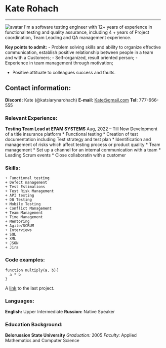 # Kate Rohach


**********************************
![avatar](https://ibb.co/KjGhJvw)
I'm a software testing engineer with 12+ years of experience in functional testing and quality assurance, including 4 + years of Project coordination, Team Leading and QA management experience.


**Key points to admit:**
    - Problem solving skills and ability to organize effective communication, establish positive relationship between people in a team and with a Customers;
    - Self-organized, result oriented person;
    - Experience in team management through motivation;
- Positive attituate to colleagues success and faults.


## Contact information:
**Discord:** Kate (@katsiarynarohach)
**E-mail:** Kate@gmail.com
**Tel:** 777-666-555


### Relevant Experience:
**Testing Team Lead at EPAM SYSTEMS**
Aug, 2022 – Till Now
Development of a title insurance platform
    * Functional testing
    * Creation of test documentation including Test strategy and test plan
    * Identification and management of risks which affect testing process or product quality
    * Team management
    * Set up a channel for an internal communication with a team
    * Leading Scrum events
    * Close collaboratin with a customer


### Skills:
    + Functional testing
    + Defect management
    + Test Estimations
    + Test Risk Management
    + API testing
    + DB Testing
    + Mobile Testing
    + Conflict Management
    + Team Management
    + Time Management
    + Mentoring
    + Agile/SCRUM
    + Interviews
    + SQL
    + XML
    + JSON
    + Jira


### Code examples:
```
function multiply(a, b){
  a * b
}
```
A [link](https://github.com/katsiarynarohach/rsschool-cv.git) to the last project.


### Languages:
__English:__ Upper Intermediate
__Russion:__ Native Speaker



### Education Background:
__Belorussion State University__ 
    _Graduation:_ 2005
    _Faculty:_ Applied Mathematics and Computer Science
